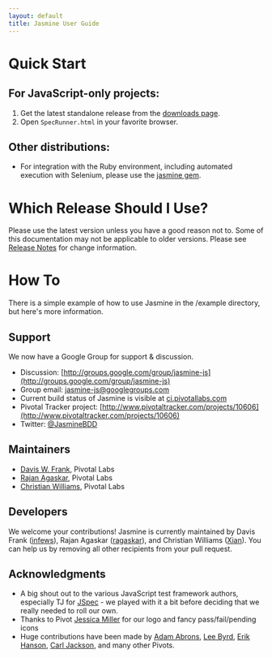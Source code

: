 ```yaml
---
layout: default
title: Jasmine User Guide
---
```


# Quick Start

## For JavaScript-only projects:
1. Get the latest standalone release from the [downloads page](index.html).
2. Open `SpecRunner.html` in your favorite browser.

## Other distributions:
* For integration with the Ruby environment, including automated execution with Selenium, please use the [jasmine gem](http://github.com/pivotal/jasmine-gem).

# Which Release Should I Use?

Please use the latest version unless you have a good reason not to. Some of this documentation may not be applicable to older versions. Please see [Release Notes](release-notes.html) for change information.

# How To

There is a simple example of how to use Jasmine in the /example directory, but here's more information.

## Support
We now have a Google Group for support & discussion.

* Discussion: [http://groups.google.com/group/jasmine-js](http://groups.google.com/group/jasmine-js)
* Group email: [jasmine-js@googlegroups.com](jasmine-js@googlegroups.com)
* Current build status of Jasmine is visible at [ci.pivotallabs.com](http://ci.pivotallabs.com)
* Pivotal Tracker project: [http://www.pivotaltracker.com/projects/10606](http://www.pivotaltracker.com/projects/10606)
* Twitter: [@JasmineBDD](http://twitter.com/JasmineBDD)

## Maintainers
* [Davis W. Frank](mailto:dwfrank@pivotallabs.com), Pivotal Labs
* [Rajan Agaskar](mailto:rajan@pivotallabs.com), Pivotal Labs
* [Christian Williams](mailto:xian@pivotallabs.com), Pivotal Labs

## Developers
We welcome your contributions! Jasmine is currently maintained by Davis Frank ([infews](http://github.com/infews)), Rajan Agaskar ([ragaskar](http://github.com/ragaskar)), and Christian Williams ([Xian](http://github.com/Xian)). You can help us by removing all other recipients from your pull request.

## Acknowledgments
* A big shout out to the various JavaScript test framework authors, especially TJ for [JSpec](http://github.com/visionmedia/jspec/tree/master) - we played with it a bit before deciding that we really needed to roll our own.
* Thanks to Pivot [Jessica Miller](http://www.jessicamillerworks.com/) for our logo and fancy pass/fail/pending icons
* Huge contributions have been made by [Adam Abrons](mailto:adam@pivotallabs.com), [Lee Byrd](mailto:lee@pivotallabs.com), [Erik Hanson](mailto:erik@pivotallabs.com), [Carl Jackson](mailto:carl@pivotallabs.com), and many other Pivots.
